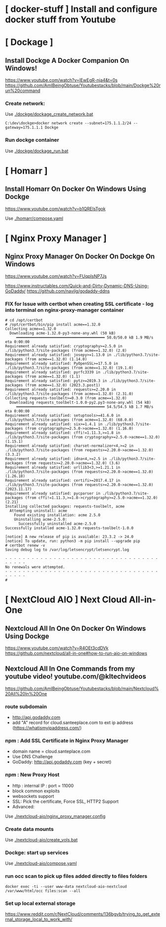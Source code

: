 [ docker-stuff ]  Install and configure docker stuff from Youtube
================================================================================

[ Dockage ]
================================================================================
## Install Dockge A Docker Companion On Windows!
https://www.youtube.com/watch?v=lEwEgR-nja4&t=0s
https://github.com/AmIBeingObtuse/Youtubestacks/blob/main/Dockge%20run%20command


### Create network:
Use [./dockge/dockage_create_network.bat](./dockge/dockage_create_network.bat)

```
C:\dev\dockge>docker network create --subnet=175.1.1.2/24 --gateway=175.1.1.1 Dockge
```

### Run dockge container

Use [./dockge/dockage_run.bat](./dockge/dockage_run.bat)

[ Homarr ]
================================================================================
## Install Homarr On Docker On Windows Using Dockge
https://www.youtube.com/watch?v=b1QREIsTgok

Use [./homarr/compose.yaml](./homarr/compose.yaml)

[ Nginx Proxy Manager ]
================================================================================
## Nginx Proxy Manager On Docker On Dockge On Windows
https://www.youtube.com/watch?v=FUqpIsNP7Js


https://www.instructables.com/Quick-and-Dirty-Dynamic-DNS-Using-GoDaddy/
https://github.com/navilg/godaddy-ddns


### FIX for Issue with certbot when creating SSL certificate - log into terminal on nginx-proxy-manager container
```
# cd /opt/certbot
# /opt/certbot/bin/pip install acme==1.32.0
Collecting acme==1.32.0
  Downloading acme-1.32.0-py3-none-any.whl (50 kB)
     ━━━━━━━━━━━━━━━━━━━━━━━━━━━━━━━━━━━━━━━━ 50.0/50.0 kB 1.9 MB/s eta 0:00:00
Requirement already satisfied: cryptography>=2.5.0 in ./lib/python3.7/site-packages (from acme==1.32.0) (2.8)
Requirement already satisfied: josepy>=1.13.0 in ./lib/python3.7/site-packages (from acme==1.32.0) (1.14.0)
Requirement already satisfied: PyOpenSSL>=17.5.0 in ./lib/python3.7/site-packages (from acme==1.32.0) (19.1.0)
Requirement already satisfied: pyrfc3339 in ./lib/python3.7/site-packages (from acme==1.32.0) (1.1)
Requirement already satisfied: pytz>=2019.3 in ./lib/python3.7/site-packages (from acme==1.32.0) (2023.3.post1)
Requirement already satisfied: requests>=2.20.0 in ./lib/python3.7/site-packages (from acme==1.32.0) (2.31.0)
Collecting requests-toolbelt>=0.3.0 (from acme==1.32.0)
  Downloading requests_toolbelt-1.0.0-py2.py3-none-any.whl (54 kB)
     ━━━━━━━━━━━━━━━━━━━━━━━━━━━━━━━━━━━━━━━━ 54.5/54.5 kB 1.7 MB/s eta 0:00:00
Requirement already satisfied: setuptools>=41.6.0 in ./lib/python3.7/site-packages (from acme==1.32.0) (68.0.0)
Requirement already satisfied: six>=1.4.1 in ./lib/python3.7/site-packages (from cryptography>=2.5.0->acme==1.32.0) (1.16.0)
Requirement already satisfied: cffi!=1.11.3,>=1.8 in ./lib/python3.7/site-packages (from cryptography>=2.5.0->acme==1.32.0) (1.15.1)
Requirement already satisfied: charset-normalizer<4,>=2 in ./lib/python3.7/site-packages (from requests>=2.20.0->acme==1.32.0) (3.3.2)
Requirement already satisfied: idna<4,>=2.5 in ./lib/python3.7/site-packages (from requests>=2.20.0->acme==1.32.0) (3.6)
Requirement already satisfied: urllib3<3,>=1.21.1 in ./lib/python3.7/site-packages (from requests>=2.20.0->acme==1.32.0) (1.26.18)
Requirement already satisfied: certifi>=2017.4.17 in ./lib/python3.7/site-packages (from requests>=2.20.0->acme==1.32.0) (2023.11.17)
Requirement already satisfied: pycparser in ./lib/python3.7/site-packages (from cffi!=1.11.3,>=1.8->cryptography>=2.5.0->acme==1.32.0) (2.21)
Installing collected packages: requests-toolbelt, acme
  Attempting uninstall: acme
    Found existing installation: acme 2.5.0
    Uninstalling acme-2.5.0:
      Successfully uninstalled acme-2.5.0
Successfully installed acme-1.32.0 requests-toolbelt-1.0.0

[notice] A new release of pip is available: 23.3.2 -> 24.0
[notice] To update, run: python3 -m pip install --upgrade pip
# certbot renew -v
Saving debug log to /var/log/letsencrypt/letsencrypt.log

- - - - - - - - - - - - - - - - - - - - - - - - - - - - - - - - - - - - - - - -
No renewals were attempted.
- - - - - - - - - - - - - - - - - - - - - - - - - - - - - - - - - - - - - - - -
#
```

[ NextCloud AIO ] Next Cloud All-in-One
================================================================================
## Nextcloud All In One On Docker On Windows Using Dockge
https://www.youtube.com/watch?v=R4OEt3cdDVk
https://github.com/nextcloud/all-in-one#how-to-run-aio-on-windows

## Nextcloud All In One Commands from my youtube video! youtube.com/@kltechvideos
https://github.com/AmIBeingObtuse/Youtubestacks/blob/main/Nextcloud%20All%20In%20One

### route subdomain
- http://api.godaddy.com
- add "A" record for cloud.santeeplace.com to ext ip address (https://whatismyipaddress.com/)

### npm : Add SSL Certificate in Nginx Proxy Manager
- domain name = cloud.santeplace.com
- Use DNS Challenge
- GoDaddy: http://api.godaddy.com (key + secret)

### npm : New Proxy Host
- http : internal IP : port = 11000
- block common exploits
- websockets support
- SSL: Pick the certificate, Force SSL, HTTP2 Support
- Advanced:

Use [./nextcloud-aio/nginx_proxy_manager.config](./nextcloud-aio/nginx_proxy_manager.config)

### Create data mounts

Use [./nextcloud-aio/create_vols.bat](./nextcloud-aio/create_vols.bat)

### Dockge: start up services

Use [./nextcloud-aio/compose.yaml](./nextcloud-aio/compose.yaml)

### run occ scan to pick up files added directly to files folders

```
docker exec -ti --user www-data nextcloud-aio-nextcloud /var/www/html/occ files:scan --all
```


### Set up local external storage

https://www.reddit.com/r/NextCloud/comments/136bgvb/trying_to_get_external_storage_local_to_work_with/
